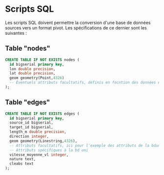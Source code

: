 # Scripts SQL

Les scripts SQL doivent permettre la conversion d'une base de données sources vers un format pivot.
Les spécifications de ce dernier sont les suivantes :

## Table "nodes"

```sql
CREATE TABLE IF NOT EXISTS nodes (
  id bigserial primary key,
  lon double precision,
  lat double precision,
  geom geometry(Point,4326)
  -- Éventuels attributs facultatifs, définis en focntion des données en entrée
);
```

## Table "edges"

```sql
CREATE TABLE IF NOT EXISTS edges (
  id bigserial primary key,
  source_id bigserial,
  target_id bigserial,
  length_m double precision,
  direction integer,
  geom geometry(Linestring,4326),
  -- Attributs facultatifs, ici pour l'exemple des attributs de la bduni
  -- Attributs spécifiques à la bd uni
  vitesse_moyenne_vl integer,
  nature text,
  cleabs text
);
```
